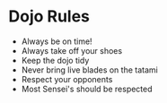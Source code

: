 Dojo Rules
==========
* Always be on time!
* Always take off your shoes
* Keep the dojo tidy
* Never bring live blades on the tatami
* Respect your opponents
* Most Sensei's should be respected

